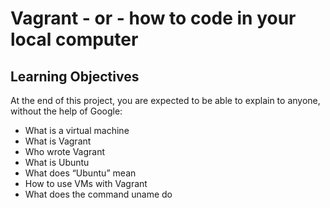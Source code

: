 # Vagrant - or - how to code in your local computer

## Learning Objectives

At the end of this project, you are expected to be able to explain to anyone, without the help of Google:


* What is a virtual machine
* What is Vagrant
* Who wrote Vagrant
* What is Ubuntu
* What does “Ubuntu” mean
* How to use VMs with Vagrant
* What does the command uname do
